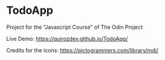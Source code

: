 # TodoApp
Project for the "Javascript Course" of The Odin Project

Live Demo:
https://quirozdev.github.io/TodoApp/

Credits for the icons:
https://pictogrammers.com/library/mdi/